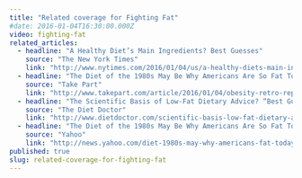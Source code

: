 ```yaml
---
title: "Related coverage for Fighting Fat"
#date: 2016-01-04T16:30:00.000Z
video: fighting-fat
related_articles:
  - headline: "A Healthy Diet’s Main Ingredients? Best Guesses"
    source: "The New York Times"
    link: "http://www.nytimes.com/2016/01/04/us/a-healthy-diets-main-ingredients-best-guesses.html?_r=0"
  - headline: "The Diet of the 1980s May Be Why Americans Are So Fat Today"
    source: "Take Part"
    link: "http://www.takepart.com/article/2016/01/04/obesity-retro-report"
  - headline: "The Scientific Basis of Low-Fat Dietary Advice? “Best Guesses”"
    source: "The Diet Doctor"
    link: "http://www.dietdoctor.com/scientific-basis-low-fat-dietary-advice-best-guesses"
  - headline: "The Diet of the 1980s May Be Why Americans Are So Fat Today"
    source: "Yahoo"
    link: "http://news.yahoo.com/diet-1980s-may-why-americans-fat-today-194911507.html"
published: true
slug: related-coverage-for-fighting-fat
---
```


